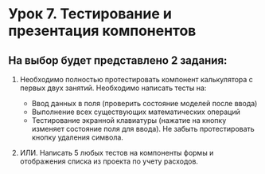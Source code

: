 # Урок 7. Тестирование и презентация компонентов
## На выбор будет представлено 2 задания:

1) Необходимо полностью протестировать компонент калькулятора с первых двух занятий. Необходимо написать тесты на:
    - Ввод данных в поля (проверить состояние моделей после ввода)
    - Выполнение всех существующих математических операций
    - Тестирование экранной клавиатуры (нажатие на кнопку изменяет состояние поля для ввода). Не забыть протестировать кнопку удаления символа.

2) ИЛИ. Написать 5 любых тестов на компоненты формы и отображения списка из проекта по учету расходов.
